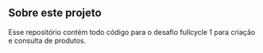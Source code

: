 ## Sobre este projeto
Esse repositório contém todo código para o desafio fullcycle 1 para criação e consulta de produtos.